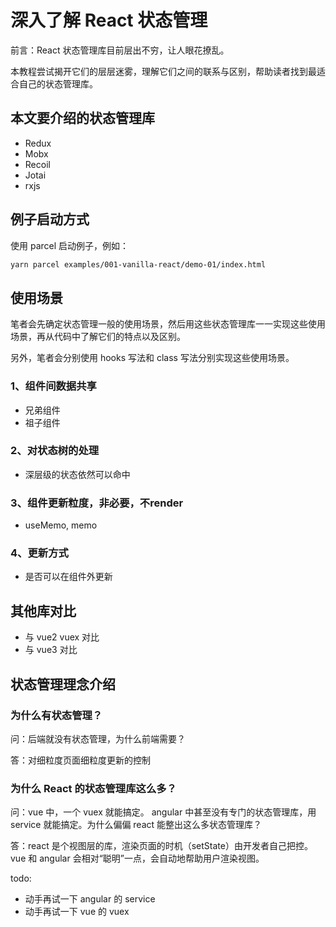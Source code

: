 # 深入了解 React 状态管理

前言：React 状态管理库目前层出不穷，让人眼花撩乱。

本教程尝试揭开它们的层层迷雾，理解它们之间的联系与区别，帮助读者找到最适合自己的状态管理库。

## 本文要介绍的状态管理库

- Redux
- Mobx
- Recoil
- Jotai
- rxjs

## 例子启动方式

使用 parcel 启动例子，例如：

```bash
yarn parcel examples/001-vanilla-react/demo-01/index.html
```

## 使用场景

笔者会先确定状态管理一般的使用场景，然后用这些状态管理库一一实现这些使用场景，再从代码中了解它们的特点以及区别。

另外，笔者会分别使用 hooks 写法和 class 写法分别实现这些使用场景。

### 1、组件间数据共享

- 兄弟组件
- 祖子组件

### 2、对状态树的处理

- 深层级的状态依然可以命中

### 3、组件更新粒度，非必要，不render

- useMemo, memo

### 4、更新方式

- 是否可以在组件外更新

## 其他库对比

- 与 vue2 vuex 对比
- 与 vue3 对比

## 状态管理理念介绍

### 为什么有状态管理？

问：后端就没有状态管理，为什么前端需要？

答：对细粒度页面细粒度更新的控制

### 为什么 React 的状态管理库这么多？

问：vue 中，一个 vuex 就能搞定。 angular 中甚至没有专门的状态管理库，用 service 就能搞定。为什么偏偏 react 能整出这么多状态管理库？

答：react 是个视图层的库，渲染页面的时机（setState）由开发者自己把控。vue 和 angular 会相对“聪明”一点，会自动地帮助用户渲染视图。

todo:

- 动手再试一下 angular 的 service
- 动手再试一下 vue 的 vuex
